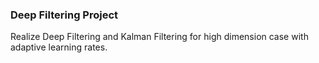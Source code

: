### Deep Filtering Project
Realize Deep Filtering and Kalman Filtering for high dimension case with adaptive learning rates.
